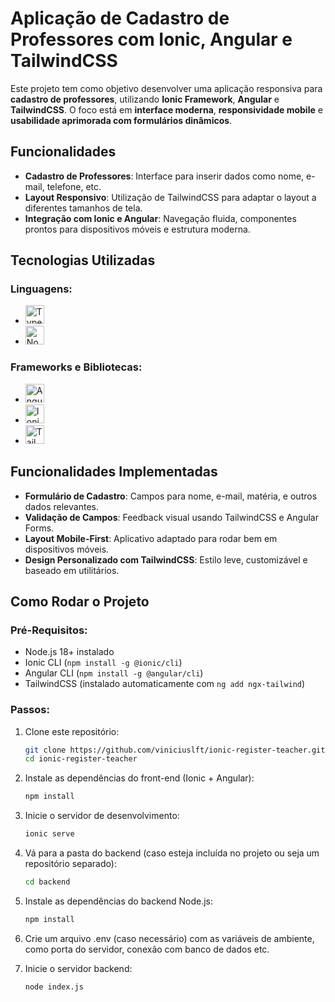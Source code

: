 # Aplicação de Cadastro de Professores com Ionic, Angular e TailwindCSS

Este projeto tem como objetivo desenvolver uma aplicação responsiva para **cadastro de professores**, utilizando **Ionic Framework**, **Angular** e **TailwindCSS**. O foco está em **interface moderna**, **responsividade mobile** e **usabilidade aprimorada com formulários dinâmicos**.

## Funcionalidades

- **Cadastro de Professores**: Interface para inserir dados como nome, e-mail, telefone, etc.
- **Layout Responsivo**: Utilização de TailwindCSS para adaptar o layout a diferentes tamanhos de tela.
- **Integração com Ionic e Angular**: Navegação fluida, componentes prontos para dispositivos móveis e estrutura moderna.

## Tecnologias Utilizadas

### Linguagens:
- <a href="https://www.typescriptlang.org/" target="_blank"><img src="https://cdn.jsdelivr.net/gh/devicons/devicon/icons/typescript/typescript-original.svg" height="30" alt="TypeScript logo"/></a><img width="12"/>
- <a href="https://www.nodejs.org/" target="_blank"><img src="https://cdn.jsdelivr.net/gh/devicons/devicon@latest/icons/nodejs/nodejs-original.svg" height="30" alt="NodeJS logo"/></a><img width="12"/>

### Frameworks e Bibliotecas:
- <a href="https://angular.io/" target="_blank"><img src="https://cdn.jsdelivr.net/gh/devicons/devicon/icons/angularjs/angularjs-original.svg" height="30" alt="Angular logo"/></a><img width="12"/>
- <a href="https://ionicframework.com/" target="_blank"><img src="https://cdn.jsdelivr.net/gh/devicons/devicon/icons/ionic/ionic-original.svg" height="30" alt="Ionic logo"/></a><img width="12"/>
- <a href="https://tailwindcss.com/" target="_blank"><img src="https://cdn.jsdelivr.net/gh/devicons/devicon@latest/icons/tailwindcss/tailwindcss-original.svg" height="30" alt="TailwindCSS logo"/></a><img width="12"/>

## Funcionalidades Implementadas

- **Formulário de Cadastro**: Campos para nome, e-mail, matéria, e outros dados relevantes.
- **Validação de Campos**: Feedback visual usando TailwindCSS e Angular Forms.
- **Layout Mobile-First**: Aplicativo adaptado para rodar bem em dispositivos móveis.
- **Design Personalizado com TailwindCSS**: Estilo leve, customizável e baseado em utilitários.

## Como Rodar o Projeto

### Pré-Requisitos:

- Node.js 18+ instalado
- Ionic CLI (`npm install -g @ionic/cli`)
- Angular CLI (`npm install -g @angular/cli`)
- TailwindCSS (instalado automaticamente com `ng add ngx-tailwind`)

### Passos:

1. Clone este repositório:
   ```bash
   git clone https://github.com/viniciuslft/ionic-register-teacher.git
   cd ionic-register-teacher
   ```
2. Instale as dependências do front-end (Ionic + Angular):
   ```bash
   npm install
   ```
3. Inicie o servidor de desenvolvimento:
   ```bash
   ionic serve
   ```
4. Vá para a pasta do backend (caso esteja incluída no projeto ou seja um repositório separado):
   ```bash
   cd backend
   ```
5. Instale as dependências do backend Node.js:
   ```bash
   npm install
   ```
6. Crie um arquivo .env (caso necessário) com as variáveis de ambiente, como porta do servidor, conexão com banco de dados etc.

7. Inicie o servidor backend:
   ```bash
   node index.js
   ```
